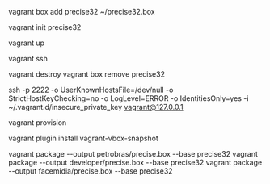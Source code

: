 vagrant box add precise32 ~/precise32.box

vagrant init precise32

vagrant up

vagrant ssh

vagrant destroy
vagrant box remove precise32

ssh -p 2222 -o UserKnownHostsFile=/dev/null -o StrictHostKeyChecking=no -o LogLevel=ERROR -o IdentitiesOnly=yes -i ~/.vagrant.d/insecure_private_key vagrant@127.0.0.1

vagrant provision

vagrant plugin install vagrant-vbox-snapshot

vagrant package --output petrobras/precise.box --base precise32
vagrant package --output developer/precise.box --base precise32
vagrant package --output facemidia/precise.box --base precise32

